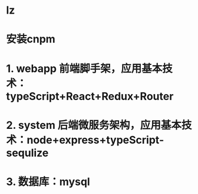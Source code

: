 # lz
# 安装cnpm
# 1. webapp 前端脚手架，应用基本技术：typeScript+React+Redux+Router
# 2. system 后端微服务架构，应用基本技术：node+express+typeScript-sequlize
# 3. 数据库：mysql
